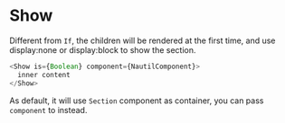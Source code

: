 # Show

Different from `If`, the children will be rendered at the first time, and use display:none or display:block to show the section.

```js
<Show is={Boolean} component={NautilComponent}>
  inner content
</Show>
```

As default, it will use `Section` component as container, you can pass `component` to instead.
